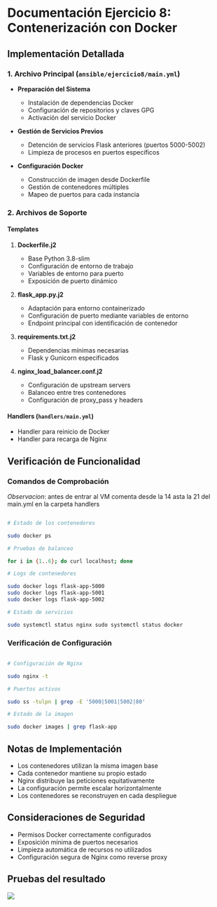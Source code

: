 # Documentación Ejercicio 8: Contenerización con Docker

## Implementación Detallada

### 1. Archivo Principal (`ansible/ejercicio8/main.yml`)

- **Preparación del Sistema**
    
    - Instalación de dependencias Docker
    - Configuración de repositorios y claves GPG
    - Activación del servicio Docker
- **Gestión de Servicios Previos**
    
    - Detención de servicios Flask anteriores (puertos 5000-5002)
    - Limpieza de procesos en puertos específicos
- **Configuración Docker**
    
    - Construcción de imagen desde Dockerfile
    - Gestión de contenedores múltiples
    - Mapeo de puertos para cada instancia

### 2. Archivos de Soporte

#### Templates

1. **Dockerfile.j2**
    
    - Base Python 3.8-slim
    - Configuración de entorno de trabajo
    - Variables de entorno para puerto
    - Exposición de puerto dinámico
2. **flask_app.py.j2**
    
    - Adaptación para entorno containerizado
    - Configuración de puerto mediante variables de entorno
    - Endpoint principal con identificación de contenedor
3. **requirements.txt.j2**
    
    - Dependencias mínimas necesarias
    - Flask y Gunicorn especificados
4. **nginx_load_balancer.conf.j2**
    
    - Configuración de upstream servers
    - Balanceo entre tres contenedores
    - Configuración de proxy_pass y headers

#### Handlers (`handlers/main.yml`)

- Handler para reinicio de Docker
- Handler para recarga de Nginx

## Verificación de Funcionalidad

### Comandos de Comprobación

*Observacion*: antes de entrar al VM comenta desde la 14 asta la 21 del main.yml en la carpeta handlers

```bash

# Estado de los contenedores

sudo docker ps

# Pruebas de balanceo

for i in {1..6}; do curl localhost; done

# Logs de contenedores

sudo docker logs flask-app-5000 
sudo docker logs flask-app-5001 
sudo docker logs flask-app-5002

# Estado de servicios

sudo systemctl status nginx sudo systemctl status docker 
```

### Verificación de Configuración

```bash

# Configuración de Nginx

sudo nginx -t

# Puertos activos

sudo ss -tulpn | grep -E '5000|5001|5002|80'

# Estado de la imagen

sudo docker images | grep flask-app 
```

## Notas de Implementación

- Los contenedores utilizan la misma imagen base
- Cada contenedor mantiene su propio estado
- Nginx distribuye las peticiones equitativamente
- La configuración permite escalar horizontalmente
- Los contenedores se reconstruyen en cada despliegue

## Consideraciones de Seguridad

- Permisos Docker correctamente configurados
- Exposición mínima de puertos necesarios
- Limpieza automática de recursos no utilizados
- Configuración segura de Nginx como reverse proxy

## Pruebas del resultado

![](https://i.imgur.com/IXBzgxE.png)